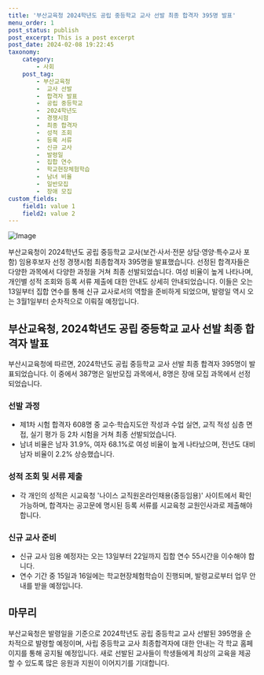 ```yaml
---
title: '부산교육청 2024학년도 공립 중등학교 교사 선발 최종 합격자 395명 발표'
menu_order: 1
post_status: publish
post_excerpt: This is a post excerpt
post_date: 2024-02-08 19:22:45
taxonomy:
    category:
        - 사회
    post_tag:
        - 부산교육청
        -  교사 선발
        -  합격자 발표
        -  공립 중등학교
        -  2024학년도
        -  경쟁시험
        -  최종 합격자
        -  성적 조회
        -  등록 서류
        -  신규 교사
        -  발령일
        -  집합 연수
        -  학교현장체험학습
        -  남녀 비율
        -  일반모집
        -  장애 모집
custom_fields:
    field1: value 1
    field2: value 2
---
```


![Image](https://imgnews.pstatic.net/image/417/2024/02/08/0000980664_001_20240208133811209.jpg?type=w647)

부산교육청이 2024학년도 공립 중등학교 교사(보건·사서·전문 상담·영양·특수교사 포함) 임용후보자 선정 경쟁시험 최종합격자 395명을 발표했습니다. 선정된 합격자들은 다양한 과목에서 다양한 과정을 거쳐 최종 선발되었습니다. 여성 비율이 높게 나타나며, 개인별 성적 조회와 등록 서류 제출에 대한 안내도 상세히 안내되었습니다. 이들은 오는 13일부터 집합 연수를 통해 신규 교사로서의 역할을 준비하게 되었으며, 발령일 역시 오는 3월1일부터 순차적으로 이뤄질 예정입니다.
## 부산교육청, 2024학년도 공립 중등학교 교사 선발 최종 합격자 발표
부산시교육청에 따르면, 2024학년도 공립 중등학교 교사 선발 최종 합격자 395명이 발표되었습니다. 이 중에서 387명은 일반모집 과목에서, 8명은 장애 모집 과목에서 선정되었습니다.
### 선발 과정
- 제1차 시험 합격자 608명 중 교수·학습지도안 작성과 수업 실연, 교직 적성 심층 면접, 실기 평가 등 2차 시험을 거쳐 최종 선발되었습니다.
- 남녀 비율은 남자 31.9%, 여자 68.1%로 여성 비율이 높게 나타났으며, 전년도 대비 남자 비율이 2.2% 상승했습니다.
### 성적 조회 및 서류 제출
- 각 개인의 성적은 시교육청 '나이스 교직원온라인채용(중등임용)' 사이트에서 확인 가능하며, 합격자는 공고문에 명시된 등록 서류를 시교육청 교원인사과로 제출해야 합니다.
### 신규 교사 준비
- 신규 교사 임용 예정자는 오는 13일부터 22일까지 집합 연수 55시간을 이수해야 합니다.
- 연수 기간 중 15일과 16일에는 학교현장체험학습이 진행되며, 발령교로부터 업무 안내를 받을 예정입니다.
## 마무리
부산교육청은 발령일을 기준으로 2024학년도 공립 중등학교 교사 선발된 395명을 순차적으로 발령할 예정이며, 사립 중등학교 교사 최종합격자에 대한 안내는 각 학교 홈페이지를 통해 공지될 예정입니다. 새로 선발된 교사들이 학생들에게 최상의 교육을 제공할 수 있도록 많은 응원과 지원이 이어지기를 기대합니다.
